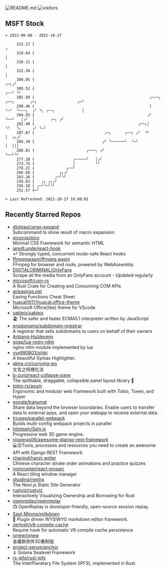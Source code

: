 ![README.md](https://github.com/Gerhut/Gerhut/workflows/README.md/badge.svg)
![visitors](https://visitors.vercel.app/Gerhut/Gerhut?token=8cf69d1f6813d272ef062726b6070c9be4ff72038cfe5a7ded7384a8da65d866)

## MSFT Stock

```
> 2021-06-08 - 2021-10-27

     323.17 ┤                                                                                                  ╭ 
     319.64 ┤                                                                                                  │ 
     316.11 ┤                                                                                                  │ 
     312.58 ┤                                                                                                  │ 
     309.05 ┤                                                                                              ╭─╮╭╯ 
     305.52 ┤                                                                                           ╭──╯ ╰╯  
     301.99 ┤                                                   ╭───╮ ╭──╮       ╭─╮                  ╭─╯        
     298.46 ┤                                                   │   ╰─╯  ╰───╮  ╭╯ ╰╮ ╭──╮            │          
     294.93 ┤                                                  ╭╯            ╰──╯   │╭╯  │       ╭─╮ ╭╯          
     291.40 ┤                                              ╭──╮│                    ╰╯   ╰╮     ╭╯ ╰─╯           
     287.87 ┤                               ╭─╮      ╭──╮ ╭╯  ╰╯                          │  ╭╮╭╯                
     284.34 ┤                              ╭╯ ╰──────╯  ╰─╯                               │  │││                 
     280.81 ┤                       ╭───╮ ╭╯                                              ╰──╯╰╯                 
     277.28 ┤                 ╭─────╯   │╭╯                                                                      
     273.75 ┤                 │         ╰╯                                                                       
     270.22 ┤              ╭──╯                                                                                  
     266.69 ┤           ╭╮╭╯                                                                                     
     263.16 ┤         ╭─╯╰╯                                                                                      
     259.63 ┤   ╭╮ ╭╮╭╯                                                                                          
     256.10 ┤ ╭─╯╰─╯╰╯                                                                                           
     252.57 ┼─╯                                                                                                  

> Last Refreshed: 2021-10-27 16:00:01
```

## Recently Starred Repos

- [dtolnay/cargo-expand](https://github.com/dtolnay/cargo-expand)  
  Subcommand to show result of macro expansion
- [picocss/pico](https://github.com/picocss/pico)  
  Minimal CSS Framework for semantic HTML
- [jaredLunde/react-hook](https://github.com/jaredLunde/react-hook)  
  ↩ Strongly typed, concurrent mode-safe React hooks
- [ffmpegwasm/ffmpeg.wasm](https://github.com/ffmpegwasm/ffmpeg.wasm)  
  FFmpeg for browser and node, powered by WebAssembly
- [DIGITALCRIMINAL/OnlyFans](https://github.com/DIGITALCRIMINAL/OnlyFans)  
  Scrape all the media from an OnlyFans account - Updated regularly
- [microsoft/com-rs](https://github.com/microsoft/com-rs)  
  A Rust Crate for Creating and Consuming COM APIs
- [ai/easings.net](https://github.com/ai/easings.net)  
  Easing Functions Cheat Sheet
- [huacat1017/huacat.office-theme](https://github.com/huacat1017/huacat.office-theme)  
  Microsoft Office(like) theme for VScode
- [sablejs/sablejs](https://github.com/sablejs/sablejs)  
  🏖️ The safer and faster ECMA5.1 interpreter written by JavaScript
- [ensdomains/subdomain-registrar](https://github.com/ensdomains/subdomain-registrar)  
  A registrar that sells subdomains to users on behalf of their owners
- [Anbang-Hu/devenv](https://github.com/Anbang-Hu/devenv)  
- [gosp/lua-resty-ntlm](https://github.com/gosp/lua-resty-ntlm)  
  nginx ntlm module implemented by lua
- [yyx990803/shiki](https://github.com/yyx990803/shiki)  
  A beautiful Syntax Highlighter.
- [akira-cn/currying-wy](https://github.com/akira-cn/currying-wy)  
  文言之柯裡化法
- [b-zurg/react-collapse-pane](https://github.com/b-zurg/react-collapse-pane)  
  The splittable, draggable, collapsible panel layout library 🎉
- [tokio-rs/axum](https://github.com/tokio-rs/axum)  
  Ergonomic and modular web framework built with Tokio, Tower, and Hyper
- [google/transmat](https://github.com/google/transmat)  
  Share data beyond the browser boundaries. Enable users to transfer data to external apps, and open your webapp to receive external data.
- [trivago/parallel-webpack](https://github.com/trivago/parallel-webpack)  
  Builds multi-config webpack projects in parallel
- [hiloteam/Sein.js](https://github.com/hiloteam/Sein.js)  
  Progressive web 3D game engine.
- [nioperas06/awesome-django-rest-framework](https://github.com/nioperas06/awesome-django-rest-framework)  
   💻😍Tools, processes and resources you need to create an awesome API with Django REST Framework
- [chanind/hanzi-writer](https://github.com/chanind/hanzi-writer)  
  Chinese character stroke order animations and practice quizzes
- [nomcopter/react-mosaic](https://github.com/nomcopter/react-mosaic)  
  A React tiling window manager
- [shuding/nextra](https://github.com/shuding/nextra)  
  The Next.js Static Site Generator
- [rustviz/rustviz](https://github.com/rustviz/rustviz)  
  Interactively Visualizing Ownership and Borrowing for Rust
- [openreplay/openreplay](https://github.com/openreplay/openreplay)  
  :tv: OpenReplay is developer-friendly, open-source session replay.
- [Saul-Mirone/milkdown](https://github.com/Saul-Mirone/milkdown)  
  🍼 Plugin driven WYSIWYG  markdown editor framework.
- [zertosh/v8-compile-cache](https://github.com/zertosh/v8-compile-cache)  
  Require hook for automatic V8 compile cache persistence
- [jynew/jynew](https://github.com/jynew/jynew)  
  金庸群侠传3D重制版
- [project-serum/anchor](https://github.com/project-serum/anchor)  
  ⚓ Solana Sealevel Framework
- [rs-ipfs/rust-ipfs](https://github.com/rs-ipfs/rust-ipfs)  
  The InterPlanetary File System (IPFS), implemented in Rust.
